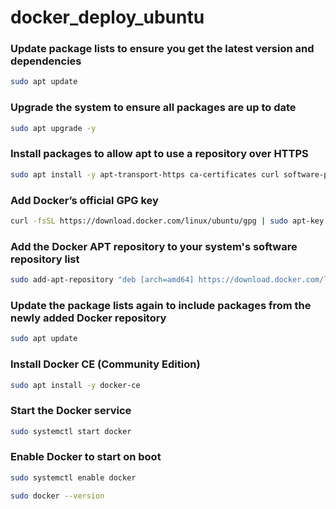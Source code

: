 # docker_deploy_ubuntu

### Update package lists to ensure you get the latest version and dependencies
```bash
sudo apt update
```

### Upgrade the system to ensure all packages are up to date
```bash
sudo apt upgrade -y
```

### Install packages to allow apt to use a repository over HTTPS
```bash
sudo apt install -y apt-transport-https ca-certificates curl software-properties-common
```

### Add Docker’s official GPG key
```bash
curl -fsSL https://download.docker.com/linux/ubuntu/gpg | sudo apt-key add -
```

### Add the Docker APT repository to your system's software repository list
```bash
sudo add-apt-repository "deb [arch=amd64] https://download.docker.com/linux/ubuntu $(lsb_release -cs) stable"
```

### Update the package lists again to include packages from the newly added Docker repository
```bash
sudo apt update
```

### Install Docker CE (Community Edition)
```bash
sudo apt install -y docker-ce
```

### Start the Docker service
```bash
sudo systemctl start docker
```

### Enable Docker to start on boot
```bash
sudo systemctl enable docker
```

```bash
sudo docker --version
```
